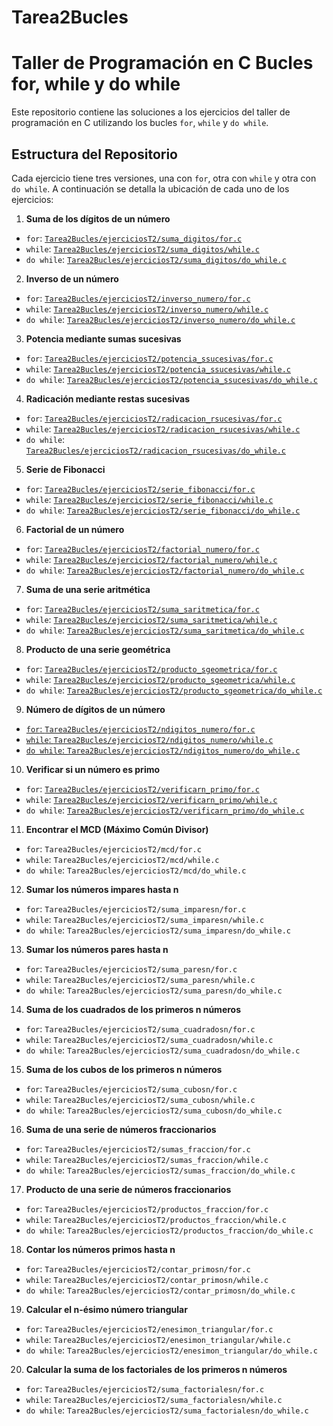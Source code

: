 # Tarea2Bucles
# Taller de Programación en C Bucles for, while y do while
Este repositorio contiene las soluciones a los ejercicios del taller de programación en C utilizando los bucles `for`, `while` y `do while`. 
## Estructura del Repositorio 
Cada ejercicio tiene tres versiones, una con `for`, otra con `while` y otra con `do while`. A continuación se detalla la ubicación de cada uno de los ejercicios: 
1. **Suma de los dígitos de un número** 
- `for`: [`Tarea2Bucles/ejerciciosT2/suma_digitos/for.c`](https://github.com/Michu117/Tarea2Bucles/blob/main/ejerciciosT2/suma_digitos/for.c) 
- `while`: [`Tarea2Bucles/ejerciciosT2/suma_digitos/while.c`](https://github.com/Michu117/Tarea2Bucles/blob/main/ejerciciosT2/suma_digitos/while.c) 
- `do while`: [`Tarea2Bucles/ejerciciosT2/suma_digitos/do_while.c`](https://github.com/Michu117/Tarea2Bucles/blob/main/ejerciciosT2/suma_digitos/do_while.c)
2. **Inverso de un número**
- `for`: [`Tarea2Bucles/ejerciciosT2/inverso_numero/for.c`](https://github.com/Michu117/Tarea2Bucles/blob/main/ejerciciosT2/inverso_numero/for.c) 
- `while`: [`Tarea2Bucles/ejerciciosT2/inverso_numero/while.c`](https://github.com/Michu117/Tarea2Bucles/blob/main/ejerciciosT2/inverso_numero/while.c) 
- `do while`: [`Tarea2Bucles/ejerciciosT2/inverso_numero/do_while.c`](https://github.com/Michu117/Tarea2Bucles/blob/main/ejerciciosT2/inverso_numero/do_while.c)
3. **Potencia mediante sumas sucesivas**
- `for`: [`Tarea2Bucles/ejerciciosT2/potencia_ssucesivas/for.c`](https://github.com/Michu117/Tarea2Bucles/blob/main/ejerciciosT2/potencia_ssucesivas/for.c) 
- `while`: [`Tarea2Bucles/ejerciciosT2/potencia_ssucesivas/while.c`](https://github.com/Michu117/Tarea2Bucles/blob/main/ejerciciosT2/potencia_ssucesivas/while.c) 
- `do while`: [`Tarea2Bucles/ejerciciosT2/potencia_ssucesivas/do_while.c`](https://github.com/Michu117/Tarea2Bucles/blob/main/ejerciciosT2/potencia_ssucesivas/do_while.c)
4. **Radicación mediante restas sucesivas**
- `for`: [`Tarea2Bucles/ejerciciosT2/radicacion_rsucesivas/for.c`](https://github.com/Michu117/Tarea2Bucles/blob/main/ejerciciosT2/radicacion_rsucesivas/for.c) 
- `while`: [`Tarea2Bucles/ejerciciosT2/radicacion_rsucesivas/while.c`](https://github.com/Michu117/Tarea2Bucles/blob/main/ejerciciosT2/radicacion_rsucesivas/while.c) 
- `do while`: [`Tarea2Bucles/ejerciciosT2/radicacion_rsucesivas/do_while.c`](https://github.com/Michu117/Tarea2Bucles/blob/main/ejerciciosT2/radicacion_rsucesivas/do_while.c)
5. **Serie de Fibonacci**
- `for`: [`Tarea2Bucles/ejerciciosT2/serie_fibonacci/for.c`](https://github.com/Michu117/Tarea2Bucles/blob/main/ejerciciosT2/serie_fibonacci/for.c) 
- `while`: [`Tarea2Bucles/ejerciciosT2/serie_fibonacci/while.c`](https://github.com/Michu117/Tarea2Bucles/blob/main/ejerciciosT2/serie_fibonacci/while.c) 
- `do while`: [`Tarea2Bucles/ejerciciosT2/serie_fibonacci/do_while.c`](https://github.com/Michu117/Tarea2Bucles/blob/main/ejerciciosT2/serie_fibonacci/do_while.c)
6. **Factorial de un número**
- `for`: [`Tarea2Bucles/ejerciciosT2/factorial_numero/for.c`](https://github.com/Michu117/Tarea2Bucles/blob/main/ejerciciosT2/factorial_numero/for.c) 
- `while`: [`Tarea2Bucles/ejerciciosT2/factorial_numero/while.c`](https://github.com/Michu117/Tarea2Bucles/blob/main/ejerciciosT2/factorial_numero/while.c) 
- `do while`: [`Tarea2Bucles/ejerciciosT2/factorial_numero/do_while.c`](https://github.com/Michu117/Tarea2Bucles/blob/main/ejerciciosT2/factorial_numero/do_while.c)
7. **Suma de una serie aritmética**
- `for`: [`Tarea2Bucles/ejerciciosT2/suma_saritmetica/for.c`](https://github.com/Michu117/Tarea2Bucles/blob/main/ejerciciosT2/suma_saritmetica/for.c) 
- `while`: [`Tarea2Bucles/ejerciciosT2/suma_saritmetica/while.c`](https://github.com/Michu117/Tarea2Bucles/blob/main/ejerciciosT2/suma_saritmetica/while.c) 
- `do while`: [`Tarea2Bucles/ejerciciosT2/suma_saritmetica/do_while.c`](https://github.com/Michu117/Tarea2Bucles/blob/main/ejerciciosT2/suma_saritmetica/do_while.c)
8. **Producto de una serie geométrica**
- `for`: [`Tarea2Bucles/ejerciciosT2/producto_sgeometrica/for.c`](https://github.com/Michu117/Tarea2Bucles/blob/main/ejerciciosT2/producto_sgeometrica/for.c) 
- `while`: [`Tarea2Bucles/ejerciciosT2/producto_sgeometrica/while.c`](https://github.com/Michu117/Tarea2Bucles/blob/main/ejerciciosT2/producto_sgeometrica/while.c) 
- `do while`: [`Tarea2Bucles/ejerciciosT2/producto_sgeometrica/do_while.c`](https://github.com/Michu117/Tarea2Bucles/blob/main/ejerciciosT2/producto_sgeometrica/do_while.c)
9. **Número de dígitos de un número**
- [`for`: `Tarea2Bucles/ejerciciosT2/ndigitos_numero/for.c`](https://github.com/Michu117/Tarea2Bucles/blob/main/ejerciciosT2/ndigitos_numero/for.c) 
- [`while`: `Tarea2Bucles/ejerciciosT2/ndigitos_numero/while.c`](https://github.com/Michu117/Tarea2Bucles/blob/main/ejerciciosT2/ndigitos_numero/while.c) 
- [`do while`: `Tarea2Bucles/ejerciciosT2/ndigitos_numero/do_while.c`](https://github.com/Michu117/Tarea2Bucles/blob/main/ejerciciosT2/ndigitos_numero/do_while.c)
10. **Verificar si un número es primo**
- `for`: [`Tarea2Bucles/ejerciciosT2/verificarn_primo/for.c`](https://github.com/Michu117/Tarea2Bucles/blob/main/ejerciciosT2/verificarn_primo/for.c) 
- `while`: [`Tarea2Bucles/ejerciciosT2/verificarn_primo/while.c`](https://github.com/Michu117/Tarea2Bucles/blob/main/ejerciciosT2/verificarn_primo/while.c) 
- `do while`: [`Tarea2Bucles/ejerciciosT2/verificarn_primo/do_while.c`](https://github.com/Michu117/Tarea2Bucles/blob/main/ejerciciosT2/verificarn_primo/do_while.c)
11. **Encontrar el MCD (Máximo Común Divisor)**
- `for`: `Tarea2Bucles/ejerciciosT2/mcd/for.c` 
- `while`: `Tarea2Bucles/ejerciciosT2/mcd/while.c` 
- `do while`: `Tarea2Bucles/ejerciciosT2/mcd/do_while.c`
12. **Sumar los números impares hasta n**
- `for`: `Tarea2Bucles/ejerciciosT2/suma_imparesn/for.c` 
- `while`: `Tarea2Bucles/ejerciciosT2/suma_imparesn/while.c` 
- `do while`: `Tarea2Bucles/ejerciciosT2/suma_imparesn/do_while.c`
13. **Sumar los números pares hasta n**
- `for`: `Tarea2Bucles/ejerciciosT2/suma_paresn/for.c` 
- `while`: `Tarea2Bucles/ejerciciosT2/suma_paresn/while.c` 
- `do while`: `Tarea2Bucles/ejerciciosT2/suma_paresn/do_while.c`
14. **Suma de los cuadrados de los primeros n números**
- `for`: `Tarea2Bucles/ejerciciosT2/suma_cuadradosn/for.c` 
- `while`: `Tarea2Bucles/ejerciciosT2/suma_cuadradosn/while.c` 
- `do while`: `Tarea2Bucles/ejerciciosT2/suma_cuadradosn/do_while.c`
15. **Suma de los cubos de los primeros n números**
- `for`: `Tarea2Bucles/ejerciciosT2/suma_cubosn/for.c` 
- `while`: `Tarea2Bucles/ejerciciosT2/suma_cubosn/while.c` 
- `do while`: `Tarea2Bucles/ejerciciosT2/suma_cubosn/do_while.c`
16. **Suma de una serie de números fraccionarios**
- `for`: `Tarea2Bucles/ejerciciosT2/sumas_fraccion/for.c` 
- `while`: `Tarea2Bucles/ejerciciosT2/sumas_fraccion/while.c` 
- `do while`: `Tarea2Bucles/ejerciciosT2/sumas_fraccion/do_while.c`
17. **Producto de una serie de números fraccionarios**
- `for`: `Tarea2Bucles/ejerciciosT2/productos_fraccion/for.c` 
- `while`: `Tarea2Bucles/ejerciciosT2/productos_fraccion/while.c` 
- `do while`: `Tarea2Bucles/ejerciciosT2/productos_fraccion/do_while.c`
18. **Contar los números primos hasta n**
- `for`: `Tarea2Bucles/ejerciciosT2/contar_primosn/for.c` 
- `while`: `Tarea2Bucles/ejerciciosT2/contar_primosn/while.c` 
- `do while`: `Tarea2Bucles/ejerciciosT2/contar_primosn/do_while.c`
19. **Calcular el n-ésimo número triangular**
- `for`: `Tarea2Bucles/ejerciciosT2/enesimon_triangular/for.c` 
- `while`: `Tarea2Bucles/ejerciciosT2/enesimon_triangular/while.c` 
- `do while`: `Tarea2Bucles/ejerciciosT2/enesimon_triangular/do_while.c`
20. **Calcular la suma de los factoriales de los primeros n números**
- `for`: `Tarea2Bucles/ejerciciosT2/suma_factorialesn/for.c` 
- `while`: `Tarea2Bucles/ejerciciosT2/suma_factorialesn/while.c` 
- `do while`: `Tarea2Bucles/ejerciciosT2/suma_factorialesn/do_while.c`

